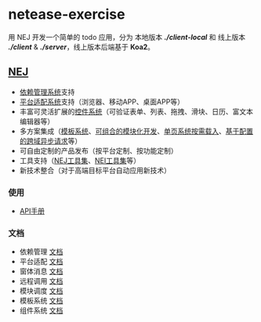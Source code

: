 # netease-exercise

用 NEJ 开发一个简单的 todo 应用，分为 本地版本 ***./client-local*** 和 线上版本 ***./client*** & ***./server***，线上版本后端基于 **Koa2**。

## [NEJ](https://github.com/NEYouFan/nej-framework)

* [依赖管理系统](./doc/DEPENDENCY.md)支持 
* [平台适配系统](./doc/PLATFORM.md)支持（浏览器、移动APP、桌面APP等）
* 丰富可灵活扩展的[控件系统](./doc/WIDGET.md)（可验证表单、列表、拖拽、滑块、日历、富文本编辑器等）
* 多方案集成（[模板系统](./doc/TEMPLATE.md)、[可组合的模块化开发](./doc/DISPATCHER.md)、[单页系统按需载入](./doc/DISPATCHER.md)、[基于配置的跨域异步请求](./doc/AJAX.md)等）
* 可自由定制的产品发布（按平台定制、按功能定制）
* 工具支持（[NEJ工具集](https://github.com/genify/toolkit2)、[NEI工具集](https://github.com/genify/nei)等）
* 新技术整合（对于高端目标平台自动应用新技术）

### 使用 

* [API手册](http://nej.netease.com/help/index.html)


### 文档

* 依赖管理 [文档](./doc/DEPENDENCY.md)
* 平台适配 [文档](./doc/PLATFORM.md)
* 窗体消息 [文档](./doc/MESSAGE.md)
* 远程调用 [文档](./doc/AJAX.md)
* 模块调度 [文档](./doc/DISPATCHER.md)
* 模板系统 [文档](./doc/TEMPLATE.md)
* 组件系统 [文档](./doc/WIDGET.md)